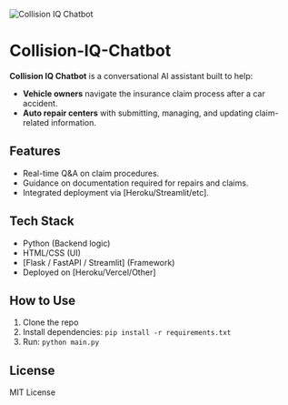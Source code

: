 ![Collision IQ Chatbot](collision-logo.png)

# Collision-IQ-Chatbot

**Collision IQ Chatbot** is a conversational AI assistant built to help:
- **Vehicle owners** navigate the insurance claim process after a car accident.
- **Auto repair centers** with submitting, managing, and updating claim-related information.

## Features
- Real-time Q&A on claim procedures.
- Guidance on documentation required for repairs and claims.
- Integrated deployment via [Heroku/Streamlit/etc].

## Tech Stack
- Python (Backend logic)
- HTML/CSS (UI)
- [Flask / FastAPI / Streamlit] (Framework)
- Deployed on [Heroku/Vercel/Other]

## How to Use
1. Clone the repo
2. Install dependencies: `pip install -r requirements.txt`
3. Run: `python main.py`

## License
MIT License

